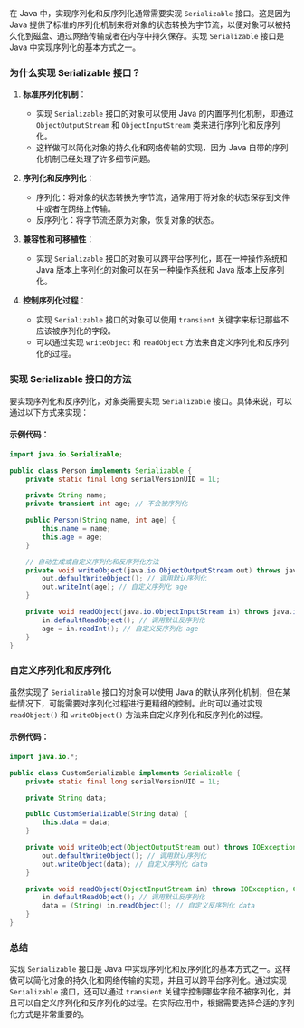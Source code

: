 在 Java 中，实现序列化和反序列化通常需要实现 `Serializable` 接口。这是因为 Java 提供了标准的序列化机制来将对象的状态转换为字节流，以便对象可以被持久化到磁盘、通过网络传输或者在内存中持久保存。实现 `Serializable` 接口是 Java 中实现序列化的基本方式之一。

### 为什么实现 Serializable 接口？

1. **标准序列化机制**：

   - 实现 `Serializable` 接口的对象可以使用 Java 的内置序列化机制，即通过 `ObjectOutputStream` 和 `ObjectInputStream` 类来进行序列化和反序列化。
   - 这样做可以简化对象的持久化和网络传输的实现，因为 Java 自带的序列化机制已经处理了许多细节问题。

2. **序列化和反序列化**：

   - 序列化：将对象的状态转换为字节流，通常用于将对象的状态保存到文件中或者在网络上传输。
   - 反序列化：将字节流还原为对象，恢复对象的状态。

3. **兼容性和可移植性**：

   - 实现 `Serializable` 接口的对象可以跨平台序列化，即在一种操作系统和 Java 版本上序列化的对象可以在另一种操作系统和 Java 版本上反序列化。

4. **控制序列化过程**：
   - 实现 `Serializable` 接口的对象可以使用 `transient` 关键字来标记那些不应该被序列化的字段。
   - 可以通过实现 `writeObject` 和 `readObject` 方法来自定义序列化和反序列化的过程。

### 实现 Serializable 接口的方法

要实现序列化和反序列化，对象类需要实现 `Serializable` 接口。具体来说，可以通过以下方式来实现：

#### 示例代码：

```java
import java.io.Serializable;

public class Person implements Serializable {
    private static final long serialVersionUID = 1L;

    private String name;
    private transient int age; // 不会被序列化

    public Person(String name, int age) {
        this.name = name;
        this.age = age;
    }

    // 自动生成或自定义序列化和反序列化方法
    private void writeObject(java.io.ObjectOutputStream out) throws java.io.IOException {
        out.defaultWriteObject(); // 调用默认序列化
        out.writeInt(age); // 自定义序列化 age
    }

    private void readObject(java.io.ObjectInputStream in) throws java.io.IOException, ClassNotFoundException {
        in.defaultReadObject(); // 调用默认反序列化
        age = in.readInt(); // 自定义反序列化 age
    }
}
```

### 自定义序列化和反序列化

虽然实现了 `Serializable` 接口的对象可以使用 Java 的默认序列化机制，但在某些情况下，可能需要对序列化过程进行更精细的控制。此时可以通过实现 `readObject()` 和 `writeObject()` 方法来自定义序列化和反序列化的过程。

#### 示例代码：

```java
import java.io.*;

public class CustomSerializable implements Serializable {
    private static final long serialVersionUID = 1L;

    private String data;

    public CustomSerializable(String data) {
        this.data = data;
    }

    private void writeObject(ObjectOutputStream out) throws IOException {
        out.defaultWriteObject(); // 调用默认序列化
        out.writeObject(data); // 自定义序列化 data
    }

    private void readObject(ObjectInputStream in) throws IOException, ClassNotFoundException {
        in.defaultReadObject(); // 调用默认反序列化
        data = (String) in.readObject(); // 自定义反序列化 data
    }
}
```

### 总结

实现 `Serializable` 接口是 Java 中实现序列化和反序列化的基本方式之一。这样做可以简化对象的持久化和网络传输的实现，并且可以跨平台序列化。通过实现 `Serializable` 接口，还可以通过 `transient` 关键字控制哪些字段不被序列化，并且可以自定义序列化和反序列化的过程。在实际应用中，根据需要选择合适的序列化方式是非常重要的。
